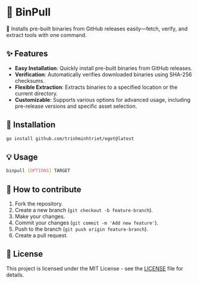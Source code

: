 # 🔧 BinPull

🔧 Installs pre-built binaries from GitHub releases easily—fetch, verify, and extract tools with one command.

## ✨ Features
- **Easy Installation**: Quickly install pre-built binaries from GitHub releases.
- **Verification**: Automatically verifies downloaded binaries using SHA-256 checksums.
- **Flexible Extraction**: Extracts binaries to a specified location or the current directory.
- **Customizable**: Supports various options for advanced usage, including pre-release versions and specific asset selection.

## 🚀 Installation

```bash
go install github.com/trinhminhtriet/eget@latest
```

## 💡 Usage
```bash
binpull [OPTIONS] TARGET
```

## 🤝 How to contribute

1. Fork the repository.
2. Create a new branch (`git checkout -b feature-branch`).
3. Make your changes.
4. Commit your changes (`git commit -m 'Add new feature'`).
5. Push to the branch (`git push origin feature-branch`).
6. Create a pull request.

## 📝 License

This project is licensed under the MIT License - see the [LICENSE](LICENSE) file for details.